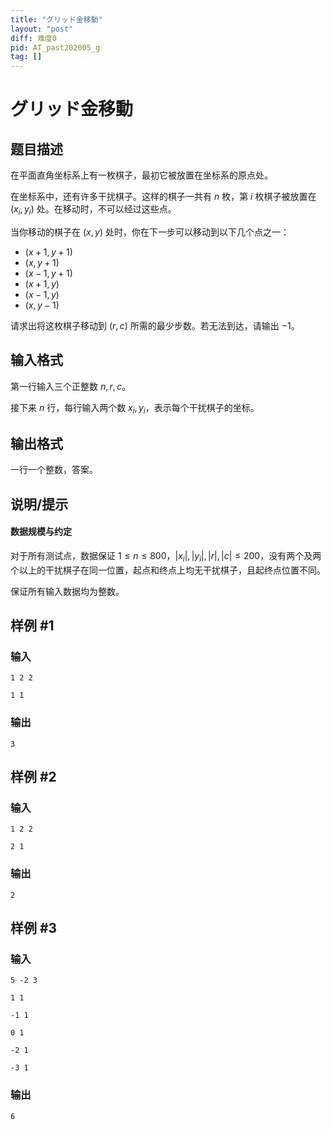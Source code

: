 ```yaml
---
title: "グリッド金移動"
layout: "post"
diff: 难度0
pid: AT_past202005_g
tag: []
---
```


# グリッド金移動

## 题目描述

在平面直角坐标系上有一枚棋子，最初它被放置在坐标系的原点处。

在坐标系中，还有许多干扰棋子。这样的棋子一共有 $n$ 枚，第 $i$ 枚棋子被放置在 $(x_i,y_i)$ 处。在移动时，不可以经过这些点。

当你移动的棋子在 $(x,y)$ 处时，你在下一步可以移动到以下几个点之一：

- $(x+1,y+1)$
- $(x,y+1)$
- $(x-1,y+1)$
- $(x+1,y)$
- $(x-1,y)$
- $(x,y-1)$

请求出将这枚棋子移动到 $(r,c)$ 所需的最少步数。若无法到达，请输出 $-1$。

## 输入格式

第一行输入三个正整数 $n,r,c$。

接下来 $n$ 行，每行输入两个数 $x_i,y_i$，表示每个干扰棋子的坐标。

## 输出格式

一行一个整数，答案。

## 说明/提示

#### 数据规模与约定

对于所有测试点，数据保证 $1 \le n \le 800$，$|x_i|,|y_i|,|r|,|c| \le 200$，没有两个及两个以上的干扰棋子在同一位置，起点和终点上均无干扰棋子，且起终点位置不同。

保证所有输入数据均为整数。

## 样例 #1

### 输入

```
1 2 2
1 1
```

### 输出

```
3
```

## 样例 #2

### 输入

```
1 2 2
2 1
```

### 输出

```
2
```

## 样例 #3

### 输入

```
5 -2 3
1 1
-1 1
0 1
-2 1
-3 1
```

### 输出

```
6
```

